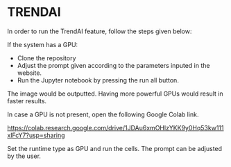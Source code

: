 # TRENDAI

In order to run the TrendAI feature, follow the steps given below:

If the system has a GPU:
- Clone the repository
- Adjust the prompt given according to the parameters inputed in the website.
- Run the Jupyter notebook by pressing the run all button.

The image would be outputted. Having more powerful GPUs would result in faster results. 

In case a GPU is not present, open the following Google Colab link.

https://colab.research.google.com/drive/1JDAu6xmOHlzYKK9y0Hq53kw111xlFcY7?usp=sharing

Set the runtime type as GPU and run the cells. The prompt can be adjusted by the user.
